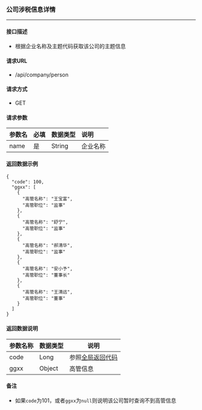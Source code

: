 ### 公司涉税信息详情

---

#### 接口描述

* 根据企业名称及主题代码获取该公司的主题信息

#### 请求URL

* /api/company/person

#### 请求方式

* GET

#### 请求参数

| 参数名 | 必填 | 数据类型 | 说明 |
| :--- | :--- | :--- | :--- |
| name | 是 | String | 企业名称 |

#### 返回数据示例

```
{
  "code": 100,
  "ggxx": [
    {
      "高管名称": "王宝富",
      "高管职位": "监事"
    },
    {
      "高管名称": "舒宁",
      "高管职位": "监事"
    },
    {
      "高管名称": "郝清华",
      "高管职位": "监事"
    },
    {
      "高管名称": "安小予",
      "高管职位": "董事长"
    },
    {
      "高管名称": "王清远",
      "高管职位": "董事"
    }
  ]
}
```

#### 返回数据说明

| 参数名称 | 数据类型 | 说明 |
| --- | --- | --- |
| code | Long | 参照[全局返回代码](/数据词典.md) |
| ggxx | Object | 高管信息 |

#### 备注

* 如果`code`为101，或者`ggxx`为`null`则说明该公司暂时查询不到高管信息



